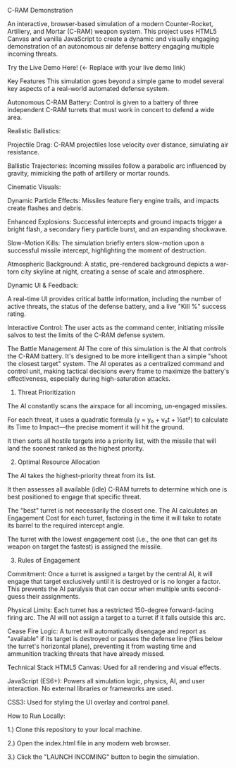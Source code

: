 C-RAM Demonstration

An interactive, browser-based simulation of a modern Counter-Rocket, Artillery, and Mortar (C-RAM) weapon system. This project uses HTML5 Canvas and vanilla JavaScript to create a dynamic and visually engaging demonstration of an autonomous air defense battery engaging multiple incoming threats.

Try the Live Demo Here! (<- Replace with your live demo link)

Key Features
This simulation goes beyond a simple game to model several key aspects of a real-world automated defense system.

Autonomous C-RAM Battery: Control is given to a battery of three independent C-RAM turrets that must work in concert to defend a wide area.

Realistic Ballistics:

Projectile Drag: C-RAM projectiles lose velocity over distance, simulating air resistance.

Ballistic Trajectories: Incoming missiles follow a parabolic arc influenced by gravity, mimicking the path of artillery or mortar rounds.

Cinematic Visuals:

Dynamic Particle Effects: Missiles feature fiery engine trails, and impacts create flashes and debris.

Enhanced Explosions: Successful intercepts and ground impacts trigger a bright flash, a secondary fiery particle burst, and an expanding shockwave.

Slow-Motion Kills: The simulation briefly enters slow-motion upon a successful missile intercept, highlighting the moment of destruction.

Atmospheric Background: A static, pre-rendered background depicts a war-torn city skyline at night, creating a sense of scale and atmosphere.

Dynamic UI & Feedback:

A real-time UI provides critical battle information, including the number of active threats, the status of the defense battery, and a live "Kill %" success rating.

Interactive Control: The user acts as the command center, initiating missile salvos to test the limits of the C-RAM defense system.

The Battle Management AI
The core of this simulation is the AI that controls the C-RAM battery. It's designed to be more intelligent than a simple "shoot the closest target" system. The AI operates as a centralized command and control unit, making tactical decisions every frame to maximize the battery's effectiveness, especially during high-saturation attacks.

1. Threat Prioritization

The AI constantly scans the airspace for all incoming, un-engaged missiles.

For each threat, it uses a quadratic formula (y = y₀ + v₀t + ½at²) to calculate its Time to Impact—the precise moment it will hit the ground.

It then sorts all hostile targets into a priority list, with the missile that will land the soonest ranked as the highest priority.

2. Optimal Resource Allocation

The AI takes the highest-priority threat from its list.

It then assesses all available (idle) C-RAM turrets to determine which one is best positioned to engage that specific threat.

The "best" turret is not necessarily the closest one. The AI calculates an Engagement Cost for each turret, factoring in the time it will take to rotate its barrel to the required intercept angle.

The turret with the lowest engagement cost (i.e., the one that can get its weapon on target the fastest) is assigned the missile.

3. Rules of Engagement

Commitment: Once a turret is assigned a target by the central AI, it will engage that target exclusively until it is destroyed or is no longer a factor. This prevents the AI paralysis that can occur when multiple units second-guess their assignments.

Physical Limits: Each turret has a restricted 150-degree forward-facing firing arc. The AI will not assign a target to a turret if it falls outside this arc.

Cease Fire Logic: A turret will automatically disengage and report as "available" if its target is destroyed or passes the defense line (flies below the turret's horizontal plane), preventing it from wasting time and ammunition tracking threats that have already missed.

Technical Stack
HTML5 Canvas: Used for all rendering and visual effects.

JavaScript (ES6+): Powers all simulation logic, physics, AI, and user interaction. No external libraries or frameworks are used.

CSS3: Used for styling the UI overlay and control panel.

How to Run Locally:

1.) Clone this repository to your local machine.

2.) Open the index.html file in any modern web browser.

3.) Click the "LAUNCH INCOMING" button to begin the simulation.
